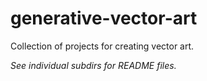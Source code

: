 # generative-vector-art
Collection of projects for creating vector art.

_See individual subdirs for README files._
